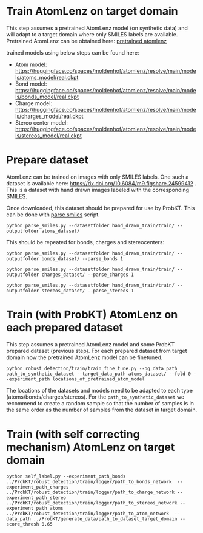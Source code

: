 # Train AtomLenz on target domain

This step assumes a pretrained AtomLenz model (on synthetic data) and will adapt to a target domain where only SMILES labels are available. 
Pretrained AtomLenz can be obtained here: [pretrained atomlenz](./training.md)

trained models using below steps can be found here:

* Atom model: https://huggingface.co/spaces/moldenhof/atomlenz/resolve/main/models/atoms_model/real.ckpt
* Bond model: https://huggingface.co/spaces/moldenhof/atomlenz/resolve/main/models/bonds_model/real.ckpt
* Charge model: https://huggingface.co/spaces/moldenhof/atomlenz/resolve/main/models/charges_model/real.ckpt
* Stereo center model: https://huggingface.co/spaces/moldenhof/atomlenz/resolve/main/models/stereos_model/real.ckpt

# Prepare dataset

AtomLenz can be trained on images with only SMILES labels. One such a dataset is available here: https://dx.doi.org/10.6084/m9.figshare.24599412 . 
This is a dataset with hand drawn images labeled with the corresponding SMILES.

Once downloaded, this dataset should be prepared for use by ProbKT. This can be done with  [parse smiles](./datasets/parse_smiles.py) script.

```
python parse_smiles.py --datasetfolder hand_drawn_train/train/ --outputfolder atoms_dataset/
```

This should be repeated for bonds, charges and stereocenters:

```
python parse_smiles.py --datasetfolder hand_drawn_train/train/ --outputfolder bonds_dataset/ --parse_bonds 1
```

```
python parse_smiles.py --datasetfolder hand_drawn_train/train/ --outputfolder charges_dataset/ --parse_charges 1
```

```
python parse_smiles.py --datasetfolder hand_drawn_train/train/ --outputfolder stereos_dataset/ --parse_stereos 1
```

# Train (with ProbKT) AtomLenz on each prepared dataset

This step assumes a pretrained AtomLenz model and some ProbKT prepared dataset (previous step). For each prepared dataset from target domain now the pretrained AtomLenz model can be finetuned.

```
python robust_detection/train/train_fine_tune.py --og_data_path path_to_synthetic_dataset --target_data_path atoms_dataset/ --fold 0 --experiment_path locations_of_pretrained_atom_model
```

The locations of the datasets and models need to be adapted to each type (atoms/bonds/charges/stereos).
For the ``path_to_synthetic_dataset`` we recommend to create a random sample so that the number of samples is in the same order as the number of samples from the dataset in target domain.

# Train (with self correcting mechanism) AtomLenz on target domain

```
python self_label.py --experiment_path_bonds ../ProbKT/robust_detection/train/logger/path_to_bonds_network  --experiment_path_charges ../ProbKT/robust_detection/train/logger/path_to_charge_network --experiment_path_stereo ../ProbKT/robust_detection/train/logger/path_to_stereos_network --experiment_path_atoms ../ProbKT/robust_detection/train/logger/path_to_atom_network  --data_path ../ProbKT/generate_data/path_to_dataset_target_domain --score_thresh 0.65
```
